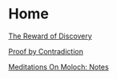 Home
=============


[The Reward of Discovery](pages/therewardofdiscovery.md)

[Proof by Contradiction](pages/proofbycontradiction.md)

[Meditations On Moloch: Notes](pages/meditationsonmoloch.md)

